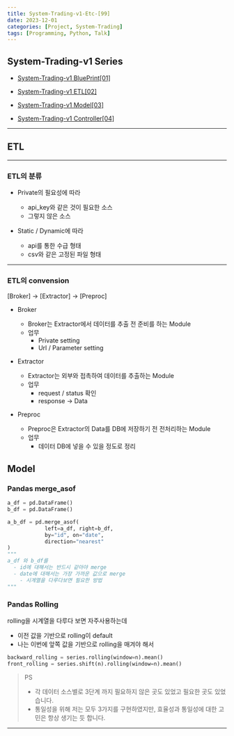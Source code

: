 ```yaml
---
title: System-Trading-v1-Etc-[99]
date: 2023-12-01
categories: [Project, System-Trading]
tags: [Programming, Python, Talk]
---
```


## System-Trading-v1 Series

- [System-Trading-v1 BluePrint[01]](/posts/system-trading-v1-01/)

- [System-Trading-v1 ETL[02]](/posts/system-trading-v1-02/)

- [System-Trading-v1 Model[03]](/posts/system-trading-v1-03/)

- [System-Trading-v1 Controller[04]](/posts/system-trading-v1-04/)

---

## ETL

---

### ETL의 분류

- Private의 필요성에 따라
  - api_key와 같은 것이 필요한 소스
  - 그렇지 않은 소스

- Static / Dynamic에 따라
  - api를 통한 수급 형태
  - csv와 같은 고정된 파일 형태

---

### ETL의 convension

[Broker] -> [Extractor] -> [Preproc]

- Broker
  - Broker는 Extractor에서 데이터를 추출 전 준비를 하는 Module
  - 업무
    - Private setting
    - Url / Parameter setting

- Extractor
  - Extractor는 외부와 접촉하여 데이터를 추출하는 Module
  - 업무
    - request / status 확인
    - response -> Data

- Preproc
  - Preproc은 Extractor의 Data를 DB에 저장하기 전 전처리하는 Module
  - 업무
    - 데이터 DB에 넣을 수 있을 정도로 정리

## Model

### Pandas merge_asof

```python
a_df = pd.DataFrame()
b_df = pd.DataFrame()

a_b_df = pd.merge_asof(
            left=a_df, right=b_df,
            by="id", on="date",
            direction="nearest"
)
"""
a_df 와 b_df를 
  - id에 대해서는 반드시 같아야 merge 
  - date에 대해서는 가장 가까운 값으로 merge
    - 시계열을 다루다보면 필요한 방법
"""
```

### Pandas Rolling

rolling을 시계열을 다루다 보면 자주사용하는데

- 이전 값을 기반으로 rolling이 default
- 나는 이번에 앞쪽 값을 기반으로 rolling을 매겨야 해서

```python
backward_rolling = series.rolling(window=n).mean()
front_rolling = series.shift(n).rolling(window=n).mean()
```

> PS  
>
> - 각 데이터 소스별로 3단계 까지 필요하지 않은 곳도 있었고 필요한 곳도 있었습니다.
> - 통일성을 위해 저는 모두 3가지를 구현하였지만, 효율성과 통일성에 대한 고민은 항상 생기는 듯 합니다.

---
